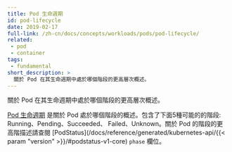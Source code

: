 ```yaml
---
title: Pod 生命週期
id: pod-lifecycle
date: 2019-02-17
full-link: /zh-cn/docs/concepts/workloads/pods/pod-lifecycle/
related:
 - pod
 - container
tags:
 - fundamental
short_description: >
  關於 Pod 在其生命週期中處於哪個階段的更高層次概述。
---
```


<!--
title: Pod Lifecycle
id: pod-lifecycle
date: 2019-02-17
full-link: /docs/concepts/workloads/pods/pod-lifecycle/
related:
 - pod
 - container
tags:
 - fundamental
short_description: >
  A high-level summary of what phase the Pod is in within its lifecyle.
-->

<!--
A high-level summary of what phase the Pod is in within its lifecyle.
-->
關於 Pod 在其生命週期中處於哪個階段的更高層次概述。

<!--more-->

<!--
The [Pod Lifecycle](/docs/concepts/workloads/pods/pod-lifecycle/) is defined by the states or phases of a Pod. There are five possible Pod phases: Pending, Running, Succeeded, Failed, and Unknown. A high-level description of the Pod state is summarized in the [PodStatus](/docs/reference/generated/kubernetes-api/{{< param "version" >}}/#podstatus-v1-core) `phase` field.
-->
[Pod 生命週期](/zh-cn/docs/concepts/workloads/pods/pod-lifecycle/) 是關於 Pod
處於哪個階段的概述。包含了下面5種可能的的階段: Running、Pending、Succeeded、
Failed、Unknown。關於 Pod 的階段的更高階描述請查閱
[PodStatus](/docs/reference/generated/kubernetes-api/{{< param "version" >}}/#podstatus-v1-core) `phase` 欄位。
